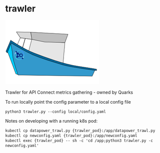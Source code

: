 # trawler

![Trawler Logo ](docs/trawler.png)


Trawler for API Connect metrics gathering - owned by Quarks

To run locally point the config parameter to a local config file

    python3 trawler.py --config local/config.yaml


Notes on developing with a running k8s pod:

    kubectl cp datapower_trawl.py {trawler_pod}:/app/datapower_trawl.py
    kubectl cp newconfig.yaml {trawler_pod}:/app/newconfig.yaml
    kubectl exec {trawler_pod} -- sh -c 'cd /app;python3 trawler.py -c newconfig.yaml'